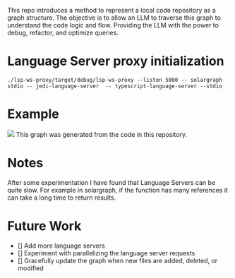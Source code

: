 This repo introduces a method to represent a local code repository as a graph structure. The objective is to allow an LLM to traverse this graph to understand the code logic and flow. Providing the LLM with the power to debug, refactor, and optimize queries.

# Language Server proxy initialization
```
./lsp-ws-proxy/target/debug/lsp-ws-proxy --listen 5000 -- solargraph stdio -- jedi-language-server  -- typescript-language-server --stdio
```

# Example
<img src="https://raw.githubusercontent.com/blarApp/blarify/refs/heads/main/docs/visualisation.png"></img>
This graph was generated from the code in this repository.


# Notes

After some experimentation I have found that Language Servers can be quite slow. For example in solargraph, if the function has many references it can take a long time to return results. 


# Future Work
- [] Add more language servers
- [] Experiment with parallelizing the language server requests
- [] Gracefully update the graph when new files are added, deleted, or modified
